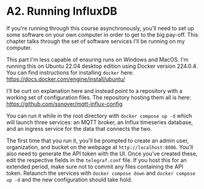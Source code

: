 # A2. Running InfluxDB

If you're running through this course asynchronously, you'll need to set up some software on your own computer in order to get to the big pay-off. This chapter talks through the set of software services I'll be running on my computer.

This part I'm less capable of ensuring runs on Windows and MacOS. I'm running this on Ubuntu 22.04 desktop edition using Docker version 224.0.4. You can find instructions for installing `docker` here: https://docs.docker.com/engine/install/ubuntu/

I'll be curt on explanation here and instead point to a repository with a working set of configuration files. The repository hosting them all is here: https://github.com/ssnover/mqtt-influx-config 

You can run it while in the root directory with `docker compose up -d` which will launch three services: an MQTT broker, an Influx timeseries database, and an ingress service for the data that connects the two.

The first time that you run it, you'll be prompted to create an admin user, organization, and bucket on the webpage at `http://localhost:8086`. You'll also need to generate the API token with the UI. Once you've created these, edit the respective fields in the `telegraf.conf` file. If you host this for an extended period, make sure not to commit any files containing the API token. Relaunch the services with `docker compose down` and `docker compose up -d` and the new configuration should take hold.